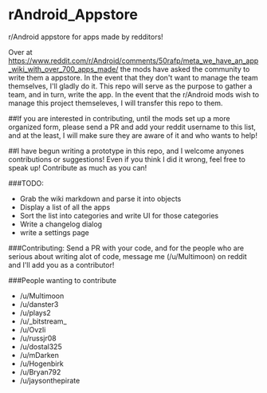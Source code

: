 # rAndroid_Appstore
r/Android appstore for apps made by redditors!

Over at https://www.reddit.com/r/Android/comments/50rafp/meta_we_have_an_app_wiki_with_over_700_apps_made/ the mods have asked the community to write them a appstore. In the event that they don't want to manage the team themselves, I'll gladly do it. This repo will serve as the purpose to gather a team, and in turn, write the app. In the event that the r/Android mods wish to manage this project themseleves, I will transfer this repo to them.

##If you are interested in contributing, until the mods set up a more organized form, please send a PR and add your reddit username to this list, and at the least, I will make sure they are aware of it and who wants to help!

##I have begun writing a prototype in this repo, and I welcome anyones contributions or suggestions! Even if you think I did it wrong, feel free to speak up! Contribute as much as you can!

###TODO:
* Grab the wiki markdown and parse it into objects
* Display a list of all the apps
* Sort the list into categories and write UI for those categories
* Write a changelog dialog
* write a settings page

###Contributing:
Send a PR with your code, and for the people who are serious about writing alot of code, message me (/u/Multimoon) on reddit and I'll add you as a contributor!

###People wanting to contribute
* /u/Multimoon
* /u/danster3
* /u/plays2
* /u/\_bitstream\_
* /u/Ovzli
* /u/russjr08
* /u/dostal325
* /u/mDarken
* /u/Hogenbirk
* /u/Bryan792
* /u/jaysonthepirate
